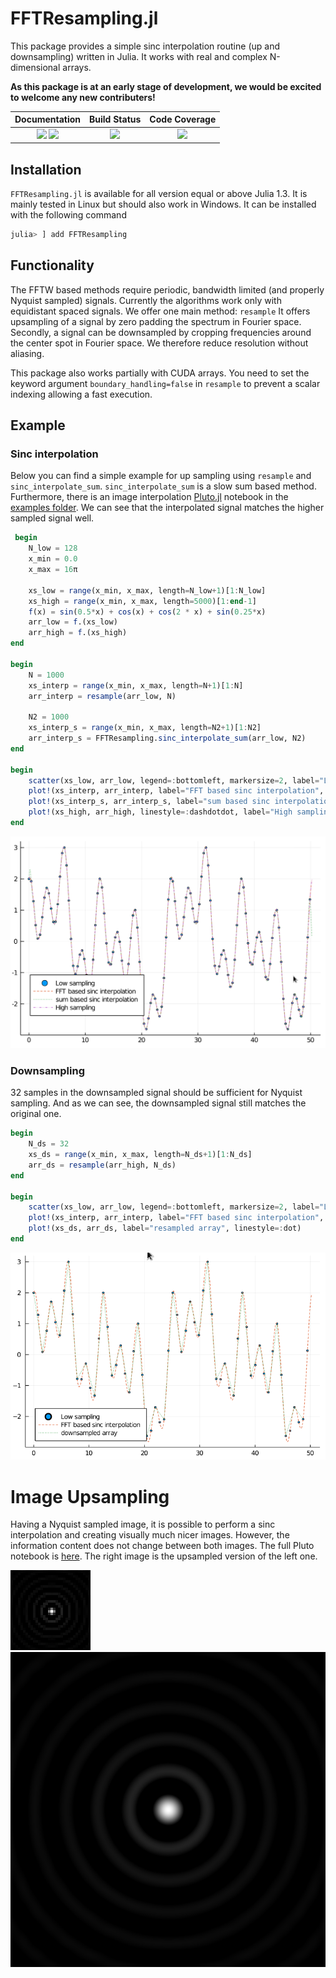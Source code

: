 # FFTResampling.jl


This package provides a simple sinc interpolation routine (up and downsampling) written in Julia.
It works with real and complex N-dimensional arrays.

**As this package is at an early stage of development, we would be excited to welcome any new contributers!**

| **Documentation**                       | **Build Status**                          | **Code Coverage**               |
|:---------------------------------------:|:-----------------------------------------:|:-------------------------------:|
| [![][docs-stable-img]][docs-stable-url] [![][docs-dev-img]][docs-dev-url] | [![][CI-img]][CI-url] | [![][codecov-img]][codecov-url] |


## Installation
`FFTResampling.jl` is available for all version equal or above Julia 1.3. It is mainly tested in Linux but should also work in Windows.
It can be installed with the following command

```julia
julia> ] add FFTResampling
```

## Functionality
The FFTW based methods require periodic, bandwidth limited (and properly Nyquist sampled) signals.
Currently the algorithms work only with equidistant spaced signals. We offer one main method: `resample`
It offers upsampling of a signal by zero padding the spectrum in Fourier space.
Secondly, a signal can be downsampled by cropping frequencies around the center spot in Fourier space. We therefore reduce resolution without aliasing. 

This package also works partially with CUDA arrays. You need to set the keyword argument `boundary_handling=false` in `resample` to prevent a scalar indexing allowing a fast execution.

## Example

### Sinc interpolation
Below you can find a simple example for up sampling using `resample` and `sinc_interpolate_sum`.
`sinc_interpolate_sum` is a slow sum based method.
Furthermore, there is an image interpolation [Pluto.jl](https://github.com/fonsp/Pluto.jl) notebook in the [examples folder](examples/).
We can see that the interpolated signal matches the higher sampled signal well.
```julia
 begin
	N_low = 128
	x_min = 0.0
	x_max = 16π
	
	xs_low = range(x_min, x_max, length=N_low+1)[1:N_low]
	xs_high = range(x_min, x_max, length=5000)[1:end-1]
	f(x) = sin(0.5*x) + cos(x) + cos(2 * x) + sin(0.25*x)
	arr_low = f.(xs_low)
	arr_high = f.(xs_high)
end

begin
	N = 1000
	xs_interp = range(x_min, x_max, length=N+1)[1:N]
	arr_interp = resample(arr_low, N)

	N2 = 1000
	xs_interp_s = range(x_min, x_max, length=N2+1)[1:N2]
	arr_interp_s = FFTResampling.sinc_interpolate_sum(arr_low, N2)
end

begin
	scatter(xs_low, arr_low, legend=:bottomleft, markersize=2, label="Low sampling")
	plot!(xs_interp, arr_interp, label="FFT based sinc interpolation", linestyle=:dash)
	plot!(xs_interp_s, arr_interp_s, label="sum based sinc interpolation", linestyle=:dot)
	plot!(xs_high, arr_high, linestyle=:dashdotdot, label="High sampling")
end
```

![](examples/plot.png)

### Downsampling
32 samples in the downsampled signal should be sufficient for Nyquist sampling.
And as we can see, the downsampled signal still matches the original one.

```julia
begin
	N_ds = 32
	xs_ds = range(x_min, x_max, length=N_ds+1)[1:N_ds]
	arr_ds = resample(arr_high, N_ds)
end

begin
	scatter(xs_low, arr_low, legend=:bottomleft, markersize=2, label="Low sampling")
	plot!(xs_interp, arr_interp, label="FFT based sinc interpolation", linestyle=:dash)
	plot!(xs_ds, arr_ds, label="resampled array", linestyle=:dot)	
end
```

![](examples/plot_ds.png)


# Image Upsampling
Having a Nyquist sampled image, it is possible to perform a sinc interpolation and creating visually much nicer images.
However, the information content does not change between both images.
The full Pluto notebook is [here](examples/image_interpolation.jl).
The right image is the upsampled version of the left one.

![](examples/image_low_res.png)
![](examples/image_high_res.png)




[docs-dev-img]: https://img.shields.io/badge/docs-dev-pink.svg 
[docs-dev-url]: https://roflmaostc.github.io/FFTResampling.jl/dev/ 

[docs-stable-img]: https://img.shields.io/badge/docs-stable-darkgreen.svg 
[docs-stable-url]: https://roflmaostc.github.io/FFTResampling.jl/stable/

[CI-img]: https://github.com/roflmaostc/FFTResampling.jl/workflows/CI/badge.svg
[CI-url]: https://github.com/roflmaostc/FFTResampling.jl/actions?query=workflow%3ACI 

[codecov-img]: https://codecov.io/gh/roflmaostc/FFTResampling.jl/branch/main/graph/badge.svg
[codecov-url]: https://codecov.io/gh/roflmaostc/FFTResampling.jl
